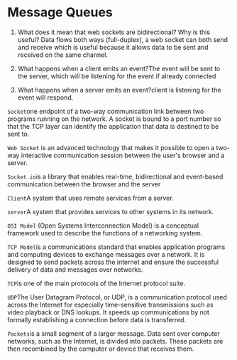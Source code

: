 # Message Queues

1. What does it mean that web sockets are bidirectional? Why is this useful?  Data flows both ways (full-duplex), a web socket can both send and receive which is useful because it allows data to be sent and received on the same channel.

2. What happens when a client emits an event?The event will be sent to the server, which will be listening for the event if already connected

3. What happens when a server emits an event?client is listening for the event will respond.

`Socket`one endpoint of a two-way communication link between two programs running on the network. A socket is bound to a port number so that the TCP layer can identify the application that data is destined to be sent to.

`Web Socket` is an advanced technology that makes it possible to open a two-way interactive communication session between the user's browser and a server.

`Socket.io`is a library that enables real-time, bidirectional and event-based communication between the browser and the server

`Client`A system that uses remote services from a server.

`server`A system that provides services to other systems in its network.

`OSI Model` (Open Systems Interconnection Model) is a conceptual framework used to describe the functions of a networking system.

`TCP Model`is a communications standard that enables application programs and computing devices to exchange messages over a network. It is designed to send packets across the internet and ensure the successful delivery of data and messages over networks.

`TCP`is one of the main protocols of the Internet protocol suite.

`UDP`The User Datagram Protocol, or UDP, is a communication protocol used across the Internet for especially time-sensitive transmissions such as video playback or DNS lookups. It speeds up communications by not formally establishing a connection before data is transferred.

`Packets`is a small segment of a larger message. Data sent over computer networks, such as the Internet, is divided into packets. These packets are then recombined by the computer or device that receives them.
